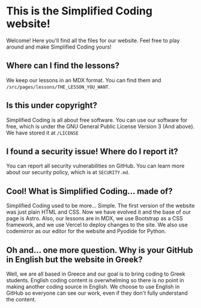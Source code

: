 # This is the Simplified Coding website!

Welcome! Here you'll find all the files for our website. Feel free to play around and make Simplified Coding yours!

## Where can I find the lessons?

We keep our lessons in an MDX format. You can find them and `/src/pages/lessons/THE_LESSON_YOU_WANT`.

## Is this under copyright?

Simplified Coding is all about free software. You can use our software for free, which is under the GNU General Public License Version 3 (And above). We have stored it at `/LICENSE`

## I found a security issue! Where do I report it?

You can report all security vulnerabilities on GitHub. You can learn more about our security policy, which is at `SECURITY.md`.

## Cool! What is Simplified Coding... made of?

Simplified Coding used to be more... Simple. The first version of the website was just plain HTML and CSS. Now we have evolved it and the base of our page is Astro. Also, our lessons are in MDX, we use Bootstrap as a CSS framework, and we use Vercel to deploy changes to the site. We also use codemirror as our editor for the website and Pyodide for Python.

## Oh and... one more question. Why is your GitHub in English but the website in Greek?

Well, we are all based in Greece and our goal is to bring coding to Greek students. English coding content is overwhelming so there is no point in making another coding source in English. We choose to use English in GitHub so everyone can see our work, even if they don't fully understand the content.
